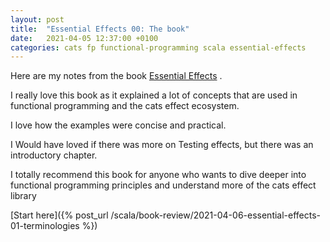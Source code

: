 ```yaml
---
layout: post
title:  "Essential Effects 00: The book"
date:   2021-04-05 12:37:00 +0100
categories: cats fp functional-programming scala essential-effects
---
```


Here are my notes from the book [Essential Effects](https://essentialeffects.dev/https://essentialeffects.dev/) .  
  
I really love this book as it explained a lot of concepts that are used in functional programming and the cats effect ecosystem.  
  
I love how the examples were concise and practical.

  
I Would have loved if there was more on Testing effects, but there was an introductory chapter.

I totally recommend this book for anyone who wants to dive deeper into functional programming principles and understand more of the cats effect library

[Start here]({% post_url /scala/book-review/2021-04-06-essential-effects-01-terminologies %})
